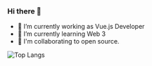 ### Hi there 👋

- 🔭 I’m currently working as Vue.js Developer
- 🌱 I’m currently learning Web 3
- 👯 I'm collaborating to open source.
 
 ​![​Top Langs​](https://github-readme-stats.vercel.app/api/top-langs/?username=rashidpathiyil&theme=github_dark&hide_border=true&layout=compact)


<!--
**rashidpathiyil/rashidpathiyil** is a ✨ _special_ ✨ repository because its `README.md` (this file) appears on your GitHub profile.

Here are some ideas to get you started:

- 🔭 I’m currently working on ...
- 🌱 I’m currently learning ...
- 👯 I’m looking to collaborate on ...
- 🤔 I’m looking for help with ...
- 💬 Ask me about ...
- 📫 How to reach me: ...
- 😄 Pronouns: ...
- ⚡ Fun fact: ...
-->
